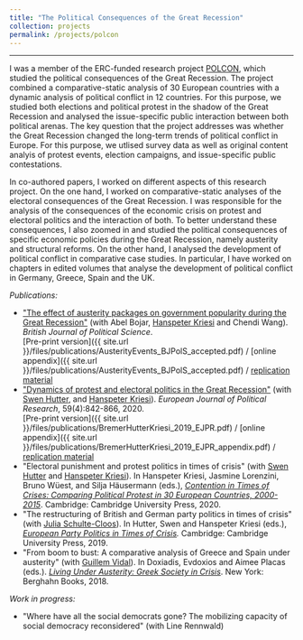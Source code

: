 ```yaml
---
title: "The Political Consequences of the Great Recession"
collection: projects
permalink: /projects/polcon
---
```


------

I was a member of the ERC-funded research project [POLCON](http://www.eui.eu/Projects/POLCON/Home.aspx), which studied the political consequences of the Great Recession. The project combined a comparative-static analysis of 30 European countries with a dynamic analysis of political conflict in 12 countries. For this purpose, we studied both elections and political protest in the shadow of the Great Recession and analysed the issue-specific public interaction between both political arenas. The key question that the project addresses was whether the Great Recession changed the long-term trends of political conflict in Europe. For this purpose, we utlised survey data as well as original content analyis of protest events, election campaigns, and issue-specific public contestations.

In co-authored papers, I worked on different aspects of this research project. On the one hand, I worked on comparative-static analyses of the electoral consequences of the Great Recession. I was responsible for the analysis of the consequences of the economic crisis on protest and electoral politics and the interaction of both. To better understand these consequences, I also zoomed in and studied the political consequences of specific economic policies during the Great Recession, namely austerity and structural reforms. On the other hand, I analysed the development of political conflict in comparative case studies. In particular, I have worked on chapters in edited volumes that analyse the development of political conflict in Germany, Greece, Spain and the UK.

*Publications:*
* ["The effect of austerity packages on government popularity during the Great Recession"](https://t.co/2Fmbwkxf9T?amp=1) (with Abel Bojar, [Hanspeter Kriesi](http://www.eui.eu/DepartmentsAndCentres/PoliticalAndSocialSciences/People/Professors/Kriesi.aspx) and Chendi Wang). *British Journal of Political Science*. <br/>
[Pre-print version]({{ site.url }}/files/publications/AusterityEvents_BJPolS_accepted.pdf) / [online appendix]({{ site.url }}/files/publications/AusterityEvents_BJPolS_accepted.pdf) / [replication material](https://doi.org/10.7910/DVN/MDLQKC)
* ["Dynamics of protest and electoral politics in the Great Recession"](https://doi.org/10.1111/1475-6765.12375) (with [Swen Hutter](http://www.swen-hutter.eu/), and [Hanspeter Kriesi](http://www.eui.eu/DepartmentsAndCentres/PoliticalAndSocialSciences/People/Professors/Kriesi.aspx)). *European Journal of Political Research*, 59(4):842-866, 2020. <br/>
[Pre-print version]({{ site.url }}/files/publications/BremerHutterKriesi_2019_EJPR.pdf) / [online appendix]({{ site.url }}/files/publications/BremerHutterKriesi_2019_EJPR_appendix.pdf) / [replication material](https://doi.org/10.7910/DVN/GWPX1A)
* "Electoral punishment and protest politics in times of crisis" (with [Swen Hutter](http://www.swen-hutter.eu/) and [Hanspeter Kriesi](http://www.eui.eu/DepartmentsAndCentres/PoliticalAndSocialSciences/People/Professors/Kriesi.aspx)). In Hanspeter Kriesi, Jasmine Lorenzini, Bruno Wüest, and Silja Häusermann (eds.), *[Contention in Times of Crises: Comparing Political Protest in 30 European Countries, 2000-2015](https://www.cambridge.org/core/books/contention-in-times-of-crisis/2118EB6100BA91A0DA0834FA93CB2E49#fndtn-information)*. Cambridge: Cambridge University Press, 2020.
* "The restructuring of British and German party politics in times of crisis" (with [Julia Schulte-Cloos](https://jschultecloos.github.io/)). In Hutter, Swen and Hanspeter Kriesi (eds.), *[European Party Politics in Times of Crisis](https://www.cambridge.org/core/books/european-party-politics-in-times-of-crisis/466446CE959EB782BC30047F8FB9275D#fndtn-information).* Cambridge: Cambridge University Press, 2019.
* "From boom to bust: A comparative analysis of Greece and Spain under austerity" (with [Guillem Vidal](http://guillemvidal.eu/)). In Doxiadis, Evdoxios and Aimee Placas (eds.). *[Living Under Austerity: Greek Society in Crisis](http://www.berghahnbooks.com/title/DoxiadisLiving)*. New York: Berghahn Books, 2018.

*Work in progress:*
* "Where have all the social democrats gone? The mobilizing capacity of social democracy reconsidered" (with Line Rennwald)
